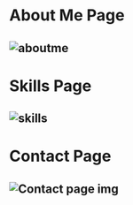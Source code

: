 # About Me Page
## ![aboutme](https://github.com/user-attachments/assets/f976ede1-ef1e-4239-bf8e-e64934c0e42a)


# Skills Page
## ![skills](https://github.com/user-attachments/assets/f3a5ee2f-2bf4-4382-84a4-6d39bb721e83)



# Contact Page 
## ![Contact page img](https://github.com/user-attachments/assets/22eaffb1-96d4-4bca-ae71-6f2b86c30ba7)
